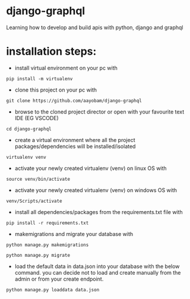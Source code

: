 # django-graphql
Learning how to develop and build apis with python, django and graphql
# installation steps:
- install virtual environment on your pc with
```
pip install -m virtualenv
```
- clone this project on your pc with
```
git clone https://github.com/aayobam/django-graphql
```
- browse to the cloned project director or open with your favourite text IDE (EG VSCODE)
```
cd django-graphql
```
- create a virtual environment where all the project packages/dependencies will be installed/isolated
```
virtualenv venv
```
- activate your newly created virtualenv (venv) on linux OS with
```
source venv/bin/activate
```
- activate your newly created virtualenv (venv) on windows OS with
```
venv/Scripts/activate
```
- install all dependencies/packages from the requirements.txt file with
```
pip install -r requirements.txt
```
- makemigrations  and migrate your database with
```
python manage.py makemigrations
```
```
python manage.py migrate
```
- load the default data in data.json into your database with the below command. you can decide not to load and create manually from the admin or from your create endpoint.
```
python manage.py loaddata data.json
```
